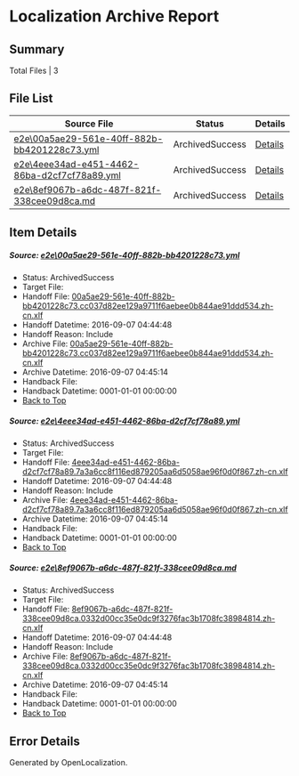 # <a name='report-top'></a> Localization Archive Report

## Summary
 Total Files | 3

## File List
 Source File | Status | Details 
 ----------- | ------ | ------- 
 [e2e\00a5ae29-561e-40ff-882b-bb4201228c73.yml](https://github.com/OpenLocalizationTestOrg/ol-test0/blob/89693992bb7fe6d3597da811ae74a63e6d235279/e2e/00a5ae29-561e-40ff-882b-bb4201228c73.yml) | ArchivedSuccess | [Details](#8c7ebba15a6c08f8d2dba2874d7dd333b70ee7bc1)
 [e2e\4eee34ad-e451-4462-86ba-d2cf7cf78a89.yml](https://github.com/OpenLocalizationTestOrg/ol-test0/blob/89693992bb7fe6d3597da811ae74a63e6d235279/e2e/4eee34ad-e451-4462-86ba-d2cf7cf78a89.yml) | ArchivedSuccess | [Details](#b49aa063d12ef3cf1aa2d9cf9f9bed331c9e43bf4)
 [e2e\8ef9067b-a6dc-487f-821f-338cee09d8ca.md](https://github.com/OpenLocalizationTestOrg/ol-test0/blob/89693992bb7fe6d3597da811ae74a63e6d235279/e2e/8ef9067b-a6dc-487f-821f-338cee09d8ca.md) | ArchivedSuccess | [Details](#782f5f931fb32b22438a81ef2c38e7ca518ba2825)

## Item Details
##### <a name='8c7ebba15a6c08f8d2dba2874d7dd333b70ee7bc1'></a> Source: [e2e\00a5ae29-561e-40ff-882b-bb4201228c73.yml](https://github.com/OpenLocalizationTestOrg/ol-test0/blob/89693992bb7fe6d3597da811ae74a63e6d235279/e2e/00a5ae29-561e-40ff-882b-bb4201228c73.yml)
* Status: ArchivedSuccess
* Target File: 
* Handoff File: [00a5ae29-561e-40ff-882b-bb4201228c73.cc037d82ee129a9711f6aebee0b844ae91ddd534.zh-cn.xlf](https://github.com/OpenLocalizationTestOrg/ol-test0-handoff/blob/dece3d3e68803079f5726e541b2431e65aba4c40/ol-handoff/OpenLocalizationTestOrg/ol-test0-zhcn/ci/ht/00a5ae29-561e-40ff-882b-bb4201228c73.cc037d82ee129a9711f6aebee0b844ae91ddd534.zh-cn.xlf)
* Handoff Datetime: 2016-09-07 04:44:48
* Handoff Reason: Include
* Archive File: [00a5ae29-561e-40ff-882b-bb4201228c73.cc037d82ee129a9711f6aebee0b844ae91ddd534.zh-cn.xlf](https://github.com/OpenLocalizationTestOrg/ol-test0-handoff/blob/c30499a633ca8d6e383ef7fd7f110fc8c9968664/ol-archive/OpenLocalizationTestOrg/ol-test0-zhcn/ci/ht/00a5ae29-561e-40ff-882b-bb4201228c73.cc037d82ee129a9711f6aebee0b844ae91ddd534.zh-cn.xlf)
* Archive Datetime: 2016-09-07 04:45:14
* Handback File: 
* Handback Datetime: 0001-01-01 00:00:00
* [Back to Top](#report-top)

##### <a name='b49aa063d12ef3cf1aa2d9cf9f9bed331c9e43bf4'></a> Source: [e2e\4eee34ad-e451-4462-86ba-d2cf7cf78a89.yml](https://github.com/OpenLocalizationTestOrg/ol-test0/blob/89693992bb7fe6d3597da811ae74a63e6d235279/e2e/4eee34ad-e451-4462-86ba-d2cf7cf78a89.yml)
* Status: ArchivedSuccess
* Target File: 
* Handoff File: [4eee34ad-e451-4462-86ba-d2cf7cf78a89.7a3a6cc8f116ed879205aa6d5058ae96f0d0f867.zh-cn.xlf](https://github.com/OpenLocalizationTestOrg/ol-test0-handoff/blob/dece3d3e68803079f5726e541b2431e65aba4c40/ol-handoff/OpenLocalizationTestOrg/ol-test0-zhcn/ci/ht/4eee34ad-e451-4462-86ba-d2cf7cf78a89.7a3a6cc8f116ed879205aa6d5058ae96f0d0f867.zh-cn.xlf)
* Handoff Datetime: 2016-09-07 04:44:48
* Handoff Reason: Include
* Archive File: [4eee34ad-e451-4462-86ba-d2cf7cf78a89.7a3a6cc8f116ed879205aa6d5058ae96f0d0f867.zh-cn.xlf](https://github.com/OpenLocalizationTestOrg/ol-test0-handoff/blob/c30499a633ca8d6e383ef7fd7f110fc8c9968664/ol-archive/OpenLocalizationTestOrg/ol-test0-zhcn/ci/ht/4eee34ad-e451-4462-86ba-d2cf7cf78a89.7a3a6cc8f116ed879205aa6d5058ae96f0d0f867.zh-cn.xlf)
* Archive Datetime: 2016-09-07 04:45:14
* Handback File: 
* Handback Datetime: 0001-01-01 00:00:00
* [Back to Top](#report-top)

##### <a name='782f5f931fb32b22438a81ef2c38e7ca518ba2825'></a> Source: [e2e\8ef9067b-a6dc-487f-821f-338cee09d8ca.md](https://github.com/OpenLocalizationTestOrg/ol-test0/blob/89693992bb7fe6d3597da811ae74a63e6d235279/e2e/8ef9067b-a6dc-487f-821f-338cee09d8ca.md)
* Status: ArchivedSuccess
* Target File: 
* Handoff File: [8ef9067b-a6dc-487f-821f-338cee09d8ca.0332d00cc35e0dc9f3276fac3b1708fc38984814.zh-cn.xlf](https://github.com/OpenLocalizationTestOrg/ol-test0-handoff/blob/dece3d3e68803079f5726e541b2431e65aba4c40/ol-handoff/OpenLocalizationTestOrg/ol-test0-zhcn/ci/ht/8ef9067b-a6dc-487f-821f-338cee09d8ca.0332d00cc35e0dc9f3276fac3b1708fc38984814.zh-cn.xlf)
* Handoff Datetime: 2016-09-07 04:44:48
* Handoff Reason: Include
* Archive File: [8ef9067b-a6dc-487f-821f-338cee09d8ca.0332d00cc35e0dc9f3276fac3b1708fc38984814.zh-cn.xlf](https://github.com/OpenLocalizationTestOrg/ol-test0-handoff/blob/c30499a633ca8d6e383ef7fd7f110fc8c9968664/ol-archive/OpenLocalizationTestOrg/ol-test0-zhcn/ci/ht/8ef9067b-a6dc-487f-821f-338cee09d8ca.0332d00cc35e0dc9f3276fac3b1708fc38984814.zh-cn.xlf)
* Archive Datetime: 2016-09-07 04:45:14
* Handback File: 
* Handback Datetime: 0001-01-01 00:00:00
* [Back to Top](#report-top)


## Error Details

Generated by OpenLocalization.

